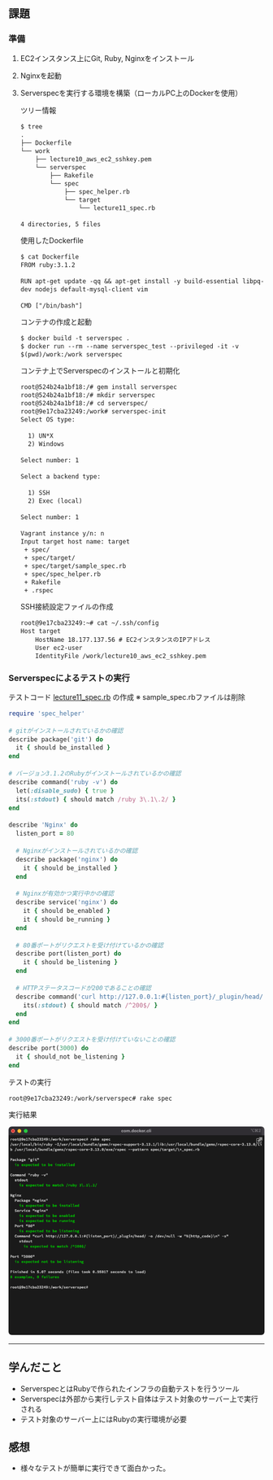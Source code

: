 ## 課題

### 準備

1. EC2インスタンス上にGit, Ruby, Nginxをインストール
1. Nginxを起動
1. Serverspecを実行する環境を構築（ローカルPC上のDockerを使用）

    ツリー情報

    ``` console
    $ tree
    .
    ├── Dockerfile
    └── work
        ├── lecture10_aws_ec2_sshkey.pem
        └── serverspec
            ├── Rakefile
            └── spec
                ├── spec_helper.rb
                └── target
                    └── lecture11_spec.rb

    4 directories, 5 files
    ```

    使用したDockerfile

    ``` console
    $ cat Dockerfile
    FROM ruby:3.1.2

    RUN apt-get update -qq && apt-get install -y build-essential libpq-dev nodejs default-mysql-client vim

    CMD ["/bin/bash"]
    ```

    コンテナの作成と起動

    ``` console
    $ docker build -t serverspec .
    $ docker run --rm --name serverspec_test --privileged -it -v $(pwd)/work:/work serverspec
    ```

    コンテナ上でServerspecのインストールと初期化

    ``` console
    root@524b24a1bf18:/# gem install serverspec
    root@524b24a1bf18:/# mkdir serverspec
    root@524b24a1bf18:/# cd serverspec/
    root@9e17cba23249:/work# serverspec-init
    Select OS type:

      1) UN*X
      2) Windows

    Select number: 1

    Select a backend type:

      1) SSH
      2) Exec (local)

    Select number: 1

    Vagrant instance y/n: n
    Input target host name: target
     + spec/
     + spec/target/
     + spec/target/sample_spec.rb
     + spec/spec_helper.rb
     + Rakefile
     + .rspec
    ```

    SSH接続設定ファイルの作成

    ``` console
    root@9e17cba23249:~# cat ~/.ssh/config
    Host target
        HostName 18.177.137.56 # EC2インスタンスのIPアドレス
        User ec2-user
        IdentityFile /work/lecture10_aws_ec2_sshkey.pem
    ```

### Serverspecによるテストの実行

テストコード [lecture11_spec.rb](./lecture11_spec.rb) の作成  ※ sample_spec.rbファイルは削除

``` ruby
require 'spec_helper'

# gitがインストールされているかの確認
describe package('git') do
  it { should be_installed }
end

# バージョン3.1.2のRubyがインストールされているかの確認
describe command('ruby -v') do
  let(:disable_sudo) { true }
  its(:stdout) { should match /ruby 3\.1\.2/ }
end

describe 'Nginx' do
  listen_port = 80

  # Nginxがインストールされているかの確認
  describe package('nginx') do
    it { should be_installed }
  end

  # Nginxが有効かつ実行中かの確認
  describe service('nginx') do
    it { should be_enabled }
    it { should be_running }
  end

  # 80番ポートがリクエストを受け付けているかの確認
  describe port(listen_port) do
    it { should be_listening }
  end

  # HTTPステータスコードが200であることの確認
  describe command('curl http://127.0.0.1:#{listen_port}/_plugin/head/ -o /dev/null -w "%{http_code}\n" -s') do
    its(:stdout) { should match /^200$/ }
  end
end

# 3000番ポートがリクエストを受け付けていないことの確認
describe port(3000) do
  it { should_not be_listening }
end
```

テストの実行

``` console
root@9e17cba23249:/work/serverspec# rake spec
```

実行結果

![](img/lec11/1-1.png)

---

## 学んだこと

- ServerspecとはRubyで作られたインフラの自動テストを行うツール
- Serverspecは外部から実行しテスト自体はテスト対象のサーバー上で実行される
- テスト対象のサーバー上にはRubyの実行環境が必要

## 感想

- 様々なテストが簡単に実行できて面白かった。


